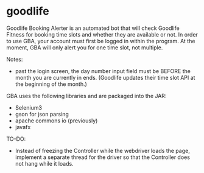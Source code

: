 # goodlife

Goodlife Booking Alerter is an automated bot that will check Goodlife Fitness for booking time slots and whether they are available or not. 
In order to use GBA, your account must first be logged in within the program. At the moment, GBA will only alert you for one time slot, not multiple.

Notes:
- past the login screen, the day number input field must be BEFORE the month you are currently in ends. (Goodlife updates their time slot API at the beginning of the month.)

GBA uses the following libraries and are packaged into the JAR:

- Selenium3
- gson for json parsing
- apache commons io (previously)
- javafx 

TO-DO:

- Instead of freezing the Controller while the webdriver loads the page, implement a separate thread for the driver so that the Controller does not hang while it loads.
 
